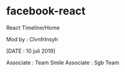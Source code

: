 # facebook-react
React Timeline/Home

Mod by : Clvnfrlnsyh

[DATE : 10 juli 2019]

Associate : Team Smile
Associate : Sgb Team
